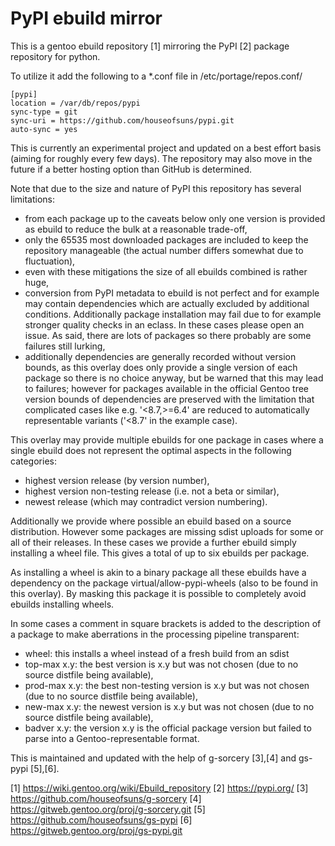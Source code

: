 # PyPI ebuild mirror

This is a gentoo ebuild repository [1] mirroring the PyPI [2] package
repository for python.

To utilize it add the following to a *.conf file in
/etc/portage/repos.conf/

```
[pypi]
location = /var/db/repos/pypi
sync-type = git
sync-uri = https://github.com/houseofsuns/pypi.git
auto-sync = yes
```

This is currently an experimental project and updated on a best effort
basis (aiming for roughly every few days). The repository may also move
in the future if a better hosting option than GitHub is determined.

Note that due to the size and nature of PyPI this repository has several
limitations:
* from each package up to the caveats below only one version is provided
  as ebuild to reduce the bulk at a reasonable trade-off,
* only the 65535 most downloaded packages are included to keep the
  repository manageable (the actual number differs somewhat due to
  fluctuation),
* even with these mitigations the size of all ebuilds combined is rather
  huge,
* conversion from PyPI metadata to ebuild is not perfect and for example
  may contain dependencies which are actually excluded by additional
  conditions. Additionally package installation may fail due to for
  example stronger quality checks in an eclass. In these cases please
  open an issue. As said, there are lots of packages so there probably
  are some failures still lurking,
* additionally dependencies are generally recorded without version
  bounds, as this overlay does only provide a single version of each
  package so there is no choice anyway, but be warned that this may lead
  to failures; however for packages available in the official Gentoo
  tree version bounds of dependencies are preserved with the limitation
  that complicated cases like e.g. '<8.7,>=6.4' are reduced to
  automatically representable variants ('<8.7' in the example case).

This overlay may provide multiple ebuilds for one package in cases where
a single ebuild does not represent the optimal aspects in the following
categories:
* highest version release (by version number),
* highest version non-testing release (i.e. not a beta or similar),
* newest release (which may contradict version numbering).

Additionally we provide where possible an ebuild based on a source
distribution. However some packages are missing sdist uploads for some
or all of their releases. In these cases we provide a further ebuild
simply installing a wheel file. This gives a total of up to six ebuilds
per package.

As installing a wheel is akin to a binary package all these ebuilds have
a dependency on the package virtual/allow-pypi-wheels (also to be found
in this overlay). By masking this package it is possible to completely
avoid ebuilds installing wheels.

In some cases a comment in square brackets is added to the description of
a package to make aberrations in the processing pipeline transparent:
* wheel: this installs a wheel instead of a fresh build from an sdist
* top-max x.y: the best version is x.y but was not chosen (due to no
  source distfile being available),
* prod-max x.y: the best non-testing version is x.y but was not chosen
  (due to no source distfile being available),
* new-max x.y: the newest version is x.y but was not chosen (due to no
  source distfile being available),
* badver x.y: the version x.y is the official package version but failed
  to parse into a Gentoo-representable format.

This is maintained and updated with the help of g-sorcery [3],[4] and
gs-pypi [5],[6].

[1] https://wiki.gentoo.org/wiki/Ebuild_repository
[2] https://pypi.org/
[3] https://github.com/houseofsuns/g-sorcery
[4] https://gitweb.gentoo.org/proj/g-sorcery.git
[5] https://github.com/houseofsuns/gs-pypi
[6] https://gitweb.gentoo.org/proj/gs-pypi.git

